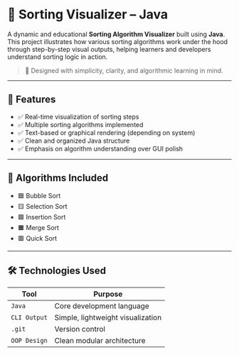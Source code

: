 # 🔢 Sorting Visualizer – Java

A dynamic and educational **Sorting Algorithm Visualizer** built using **Java**. This project illustrates how various sorting algorithms work under the hood through step-by-step visual outputs, helping learners and developers understand sorting logic in action.

> 🚀 Designed with simplicity, clarity, and algorithmic learning in mind.

---

## 🎯 Features

- ✅ Real-time visualization of sorting steps
- ✅ Multiple sorting algorithms implemented
- ✅ Text-based or graphical rendering (depending on system)
- ✅ Clean and organized Java structure
- ✅ Emphasis on algorithm understanding over GUI polish

---

## 🧠 Algorithms Included

- 🟦 Bubble Sort  
- 🟨 Selection Sort  
- 🟩 Insertion Sort  
- 🟧 Merge Sort  
- 🟥 Quick Sort  


---

## 🛠️ Technologies Used

| Tool         | Purpose                          |
|--------------|----------------------------------|
| `Java`       | Core development language        |
| `CLI Output` | Simple, lightweight visualization |
| `.git`       | Version control                  |
| `OOP Design` | Clean modular architecture       |
